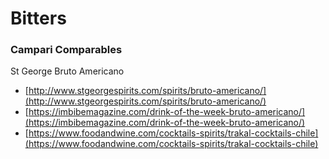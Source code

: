 # Bitters





### Campari Comparables

St George Bruto Americano

* [http://www.stgeorgespirits.com/spirits/bruto-americano/](http://www.stgeorgespirits.com/spirits/bruto-americano/)
* [https://imbibemagazine.com/drink-of-the-week-bruto-americano/](https://imbibemagazine.com/drink-of-the-week-bruto-americano/)
* [https://www.foodandwine.com/cocktails-spirits/trakal-cocktails-chile](https://www.foodandwine.com/cocktails-spirits/trakal-cocktails-chile)



